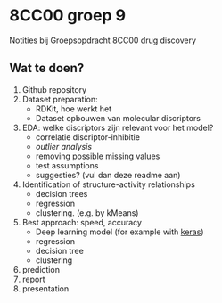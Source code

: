 # 8CC00 groep 9
 Notities bij Groepsopdracht 8CC00 drug discovery

## Wat te doen?
1. Github repository
2. Dataset preparation: 
    * RDKit, hoe werkt het
    * Dataset opbouwen van molecular discriptors
3. EDA: welke discriptors zijn relevant voor het model?
    * correlatie discriptor-inhibitie
    * _outlier analysis_
    * removing possible missing values
    * test assumptions
    * suggesties? (vul dan deze readme aan)
4. Identification of structure-activity relationships
    * decision trees
    * regression
    * clustering. (e.g. by kMeans)
5. Best approach: speed, accuracy
    * Deep learning model (for example with [keras](https://keras.io/getting_started/intro_to_keras_for_engineers/))
    * regression
    * decision tree
    * clustering 
6. prediction
7. report
8. presentation
